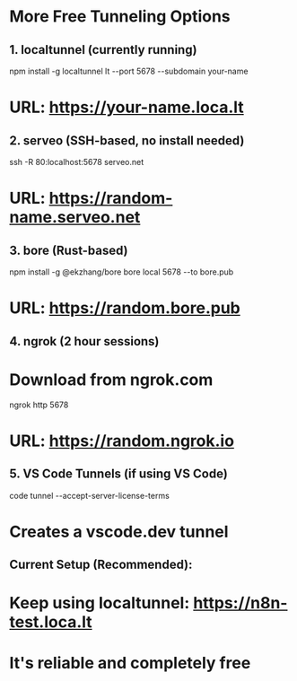 # More Free Tunneling Options

## 1. localtunnel (currently running)
npm install -g localtunnel
lt --port 5678 --subdomain your-name
# URL: https://your-name.loca.lt

## 2. serveo (SSH-based, no install needed)
ssh -R 80:localhost:5678 serveo.net
# URL: https://random-name.serveo.net

## 3. bore (Rust-based)
npm install -g @ekzhang/bore
bore local 5678 --to bore.pub
# URL: https://random.bore.pub

## 4. ngrok (2 hour sessions)
# Download from ngrok.com
ngrok http 5678
# URL: https://random.ngrok.io

## 5. VS Code Tunnels (if using VS Code)
code tunnel --accept-server-license-terms
# Creates a vscode.dev tunnel

## Current Setup (Recommended):
# Keep using localtunnel: https://n8n-test.loca.lt
# It's reliable and completely free

